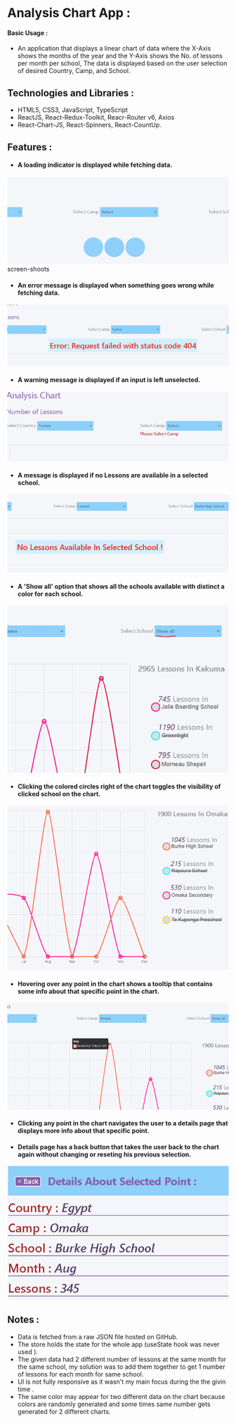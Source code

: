 # Analysis Chart App :
#### Basic Usage :
- An application that displays a linear chart of data where the X-Axis shows the months of the year and the Y-Axis shows the No. of lessons per month per school, The data is displayed based on the user selection of desired Country, Camp, and School. 

## Technologies and Libraries :
- HTML5,   CSS3,  JavaScript,  TypeScript
- ReactJS,  React-Redux-Toolkit,  Reacr-Router v6,  Axios
- React-Chart-JS,  React-Spinners,  React-CountUp.

## Features :
- #### A loading indicator is displayed while fetching data.
![screenShoot](screen-shoots/Loading.PNG)
screen-shoots
- ####  An error message is displayed when something goes wrong while fetching data.
![screenShoot](screen-shoots/Networkerror.PNG)
- ####  A warning message is displayed if an input is left unselected.
![screenShoot](screen-shoots/selectwarning.PNG)
- ####  A message is displayed if no Lessons are available in a selected school.
![screenShoot](screen-shoots/Nolesson.PNG)
- ####  A 'Show all' option that shows all the schools available with distinct a color for each school.
![screenShoot](screen-shoots/showall.PNG)
- ####  Clicking the colored circles right of the chart toggles the visibility of clicked school on the chart.
![screenShoot](screen-shoots/toggle.PNG)
- ####  Hovering over any point in the chart shows a tooltip that contains some info about that specific point in the chart.
![screenShoot](screen-shoots/point.PNG)
- ####  Clicking any point in the chart navigates the user to a details page that displays more info about that specific point.
- ####  Details page has a back button that takes the user back to the chart again without changing or reseting his previous selection.
![screenShoot](screen-shoots/Pointdetails.PNG)

## Notes :
- Data is fetched from a raw JSON file hosted on GitHub.
- The store holds the state for the whole app (useState hook was never used ).
- The given data had 2 different number of lessons at the same month for the same school, my solution was to add them together to get 1 number of lessons for each month for same school.
- UI is not fully responsive as it wasn't my main focus during the the givin time .
- The same color may appear for two different data on the chart because colors are randomly generated and some times same number gets generated for 2 different charts.



